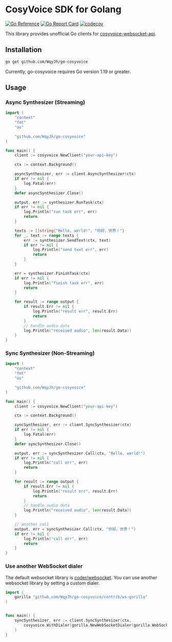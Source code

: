 # CosyVoice SDK for Golang

[![Go Reference](https://pkg.go.dev/badge/github.com/WqyJh/go-cosyvoice.svg)](https://pkg.go.dev/github.com/WqyJh/go-cosyvoice)
[![Go Report Card](https://goreportcard.com/badge/github.com/WqyJh/go-cosyvoice)](https://goreportcard.com/report/github.com/WqyJh/go-cosyvoice)
[![codecov](https://codecov.io/gh/WqyJh/go-cosyvoice/branch/main/graph/badge.svg?token=bCbIfHLIsW)](https://codecov.io/gh/WqyJh/go-cosyvoice)

This library provides unofficial Go clients for [cosyvoice-websocket-api](https://help.aliyun.com/zh/model-studio/developer-reference/cosyvoice-websocket-api).

## Installation

```bash
go get github.com/WqyJh/go-cosyvoice
```

Currently, go-cosyvoice requires Go version 1.19 or greater.

## Usage


### Async Synthesizer (Streaming)


```go
import (
	"context"
	"fmt"
	"os"

	"github.com/WqyJh/go-cosyvoice"
)

func main() {
	client := cosyvoice.NewClient("your-api-key")

	ctx := context.Background()

	asyncSynthesizer, err := client.AsyncSynthesizer(ctx)
	if err != nil {
		log.Fatal(err)
	}
	defer asyncSynthesizer.Close()

    output, err := synthesizer.RunTask(ctx)
	if err != nil {
		log.Println("run task err", err)
		return
	}

    texts := []string{"Hello, world!", "你好，世界！"}
    for _, text := range texts {
		err := synthesizer.SendText(ctx, text)
		if err != nil {
			log.Println("send text err", err)
			return
		}
	}

	err = synthesizer.FinishTask(ctx)
	if err != nil {
		log.Println("finish task err", err)
		return
	}

    for result := range output {
        if result.Err != nil {
            log.Println("result err", result.Err)
            return
        }
        // handle audio data
        log.Println("received audio", len(result.Data))
    }
}
```

### Sync Synthesizer (Non-Streaming)


```go
import (
	"context"
	"fmt"
	"os"

	"github.com/WqyJh/go-cosyvoice"
)

func main() {
	client := cosyvoice.NewClient("your-api-key")

	ctx := context.Background()

	syncSynthesizer, err := client.SyncSynthesizer(ctx)
	if err != nil {
		log.Fatal(err)
	}
	defer syncSynthesizer.Close()

    output, err := syncSynthesizer.Call(ctx, "Hello, world!")
    if err != nil {
        log.Println("call err", err)
        return
    }

    for result := range output {
        if result.Err != nil {
            log.Println("result err", result.Err)
            return
        }
        // handle audio data
        log.Println("received audio", len(result.Data))
    }

    // another call
    output, err = syncSynthesizer.Call(ctx, "你好，世界！")
    if err != nil {
        log.Println("call err", err)
        return
    }
}
```


### Use another WebSocket dialer

The default websocket library is [coder/websocket](https://github.com/coder/websocket).
You can use another websocket library by setting a custom dialer.


```go
import (
	gorilla "github.com/WqyJh/go-cosyvoice/contrib/ws-gorilla"
)


func main() {
	syncSynthesizer, err := client.SyncSynthesizer(ctx,
		cosyvoice.WithDialer(gorilla.NewWebSocketDialer(gorilla.WebSocketOptions{})),
	)
}
```
